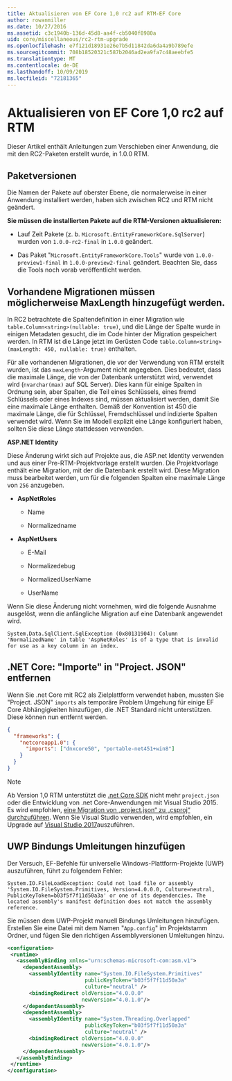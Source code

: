 ```yaml
---
title: Aktualisieren von EF Core 1,0 rc2 auf RTM-EF Core
author: rowanmiller
ms.date: 10/27/2016
ms.assetid: c3c1940b-136d-45d8-aa4f-cb5040f8980a
uid: core/miscellaneous/rc2-rtm-upgrade
ms.openlocfilehash: e7f121d18931e26e7b5d11842da6da4a9b789efe
ms.sourcegitcommit: 708b18520321c587b2046ad2ea9fa7c48aeebfe5
ms.translationtype: MT
ms.contentlocale: de-DE
ms.lasthandoff: 10/09/2019
ms.locfileid: "72181365"
---
```

# <a name="upgrading-from-ef-core-10-rc2-to-rtm"></a>Aktualisieren von EF Core 1,0 rc2 auf RTM

Dieser Artikel enthält Anleitungen zum Verschieben einer Anwendung, die mit den RC2-Paketen erstellt wurde, in 1.0.0 RTM.

## <a name="package-versions"></a>Paketversionen

Die Namen der Pakete auf oberster Ebene, die normalerweise in einer Anwendung installiert werden, haben sich zwischen RC2 und RTM nicht geändert.

**Sie müssen die installierten Pakete auf die RTM-Versionen aktualisieren:**

* Lauf Zeit Pakete (z. b. `Microsoft.EntityFrameworkCore.SqlServer`) wurden von `1.0.0-rc2-final` in `1.0.0` geändert.

* Das Paket "`Microsoft.EntityFrameworkCore.Tools`" wurde von `1.0.0-preview1-final` in `1.0.0-preview2-final` geändert. Beachten Sie, dass die Tools noch vorab veröffentlicht werden.

## <a name="existing-migrations-may-need-maxlength-added"></a>Vorhandene Migrationen müssen möglicherweise MaxLength hinzugefügt werden.

In RC2 betrachtete die Spaltendefinition in einer Migration wie `table.Column<string>(nullable: true)`, und die Länge der Spalte wurde in einigen Metadaten gesucht, die im Code hinter der Migration gespeichert werden. In RTM ist die Länge jetzt im Gerüsten Code `table.Column<string>(maxLength: 450, nullable: true)` enthalten.

Für alle vorhandenen Migrationen, die vor der Verwendung von RTM erstellt wurden, ist das `maxLength`-Argument nicht angegeben. Dies bedeutet, dass die maximale Länge, die von der Datenbank unterstützt wird, verwendet wird (`nvarchar(max)` auf SQL Server). Dies kann für einige Spalten in Ordnung sein, aber Spalten, die Teil eines Schlüssels, eines fremd Schlüssels oder eines Indexes sind, müssen aktualisiert werden, damit Sie eine maximale Länge enthalten. Gemäß der Konvention ist 450 die maximale Länge, die für Schlüssel, Fremdschlüssel und indizierte Spalten verwendet wird. Wenn Sie im Modell explizit eine Länge konfiguriert haben, sollten Sie diese Länge stattdessen verwenden.

**ASP.NET Identity**

Diese Änderung wirkt sich auf Projekte aus, die ASP.net Identity verwenden und aus einer Pre-RTM-Projektvorlage erstellt wurden. Die Projektvorlage enthält eine Migration, mit der die Datenbank erstellt wird. Diese Migration muss bearbeitet werden, um für die folgenden Spalten eine maximale Länge von `256` anzugeben.

*  **AspNetRoles**

    * Name

    * Normalizedname

*  **AspNetUsers**

   * E-Mail

   * Normalizedebug

   * NormalizedUserName

   * UserName

Wenn Sie diese Änderung nicht vornehmen, wird die folgende Ausnahme ausgelöst, wenn die anfängliche Migration auf eine Datenbank angewendet wird.

```console
System.Data.SqlClient.SqlException (0x80131904): Column 'NormalizedName' in table 'AspNetRoles' is of a type that is invalid for use as a key column in an index.
```

## <a name="net-core-remove-imports-in-projectjson"></a>.NET Core: "Importe" in "Project. JSON" entfernen

Wenn Sie .net Core mit RC2 als Zielplattform verwendet haben, mussten Sie "Project. JSON" `imports` als temporäre Problem Umgehung für einige EF Core Abhängigkeiten hinzufügen, die .NET Standard nicht unterstützen. Diese können nun entfernt werden.

``` json
{
  "frameworks": {
    "netcoreapp1.0": {
      "imports": ["dnxcore50", "portable-net451+win8"]
    }
  }
}
```

> [!NOTE]  
> Ab Version 1,0 RTM unterstützt die [.net Core SDK](https://www.microsoft.com/net/download/core) nicht mehr `project.json` oder die Entwicklung von .net Core-Anwendungen mit Visual Studio 2015. Es wird empfohlen, [eine Migration von „project.json“ zu „csproj“ durchzuführen](https://docs.microsoft.com/dotnet/articles/core/migration/). Wenn Sie Visual Studio verwenden, wird empfohlen, ein Upgrade auf [Visual Studio 2017](https://www.visualstudio.com/downloads/)auszuführen.

## <a name="uwp-add-binding-redirects"></a>UWP Bindungs Umleitungen hinzufügen

Der Versuch, EF-Befehle für universelle Windows-Plattform-Projekte (UWP) auszuführen, führt zu folgendem Fehler:

```console
System.IO.FileLoadException: Could not load file or assembly 'System.IO.FileSystem.Primitives, Version=4.0.0.0, Culture=neutral, PublicKeyToken=b03f5f7f11d50a3a' or one of its dependencies. The located assembly's manifest definition does not match the assembly reference.
```

Sie müssen dem UWP-Projekt manuell Bindungs Umleitungen hinzufügen. Erstellen Sie eine Datei mit dem Namen "`App.config`" im Projektstamm Ordner, und fügen Sie den richtigen Assemblyversionen Umleitungen hinzu.

```xml
<configuration>
 <runtime>
   <assemblyBinding xmlns="urn:schemas-microsoft-com:asm.v1">
     <dependentAssembly>
       <assemblyIdentity name="System.IO.FileSystem.Primitives"
                         publicKeyToken="b03f5f7f11d50a3a"
                         culture="neutral" />
       <bindingRedirect oldVersion="4.0.0.0"
                        newVersion="4.0.1.0"/>
     </dependentAssembly>
     <dependentAssembly>
       <assemblyIdentity name="System.Threading.Overlapped"
                         publicKeyToken="b03f5f7f11d50a3a"
                         culture="neutral" />
       <bindingRedirect oldVersion="4.0.0.0"
                        newVersion="4.0.1.0"/>
     </dependentAssembly>
   </assemblyBinding>
 </runtime>
</configuration>
```
